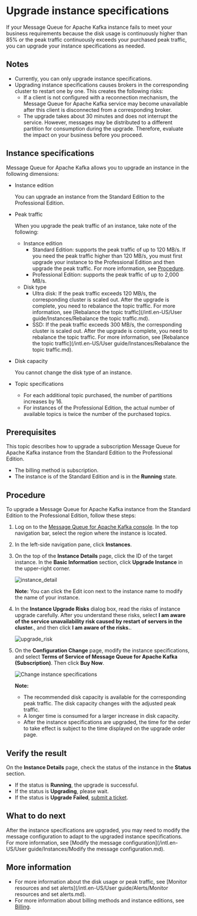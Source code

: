# Upgrade instance specifications

If your Message Queue for Apache Kafka instance fails to meet your business requirements because the disk usage is continuously higher than 85% or the peak traffic continuously exceeds your purchased peak traffic, you can upgrade your instance specifications as needed.

## Notes

-   Currently, you can only upgrade instance specifications.
-   Upgrading instance specifications causes brokers in the corresponding cluster to restart one by one. This creates the following risks:
    -   If a client is not configured with a reconnection mechanism, the Message Queue for Apache Kafka service may become unavailable after this client is disconnected from a corresponding broker.
    -   The upgrade takes about 30 minutes and does not interrupt the service. However, messages may be distributed to a different partition for consumption during the upgrade. Therefore, evaluate the impact on your business before you proceed.

## Instance specifications

Message Queue for Apache Kafka allows you to upgrade an instance in the following dimensions:

-   Instance edition

    You can upgrade an instance from the Standard Edition to the Professional Edition.

-   Peak traffic

    When you upgrade the peak traffic of an instance, take note of the following:

    -   Instance edition
        -   Standard Edition: supports the peak traffic of up to 120 MB/s. If you need the peak traffic higher than 120 MB/s, you must first upgrade your instance to the Professional Edition and then upgrade the peak traffic. For more information, see [Procedure](#section_qxf_mp2_kpn).
        -   Professional Edition: supports the peak traffic of up to 2,000 MB/s.
    -   Disk type
        -   Ultra disk: If the peak traffic exceeds 120 MB/s, the corresponding cluster is scaled out. After the upgrade is complete, you need to rebalance the topic traffic. For more information, see [Rebalance the topic traffic](/intl.en-US/User guide/Instances/Rebalance the topic traffic.md).
        -   SSD: If the peak traffic exceeds 300 MB/s, the corresponding cluster is scaled out. After the upgrade is complete, you need to rebalance the topic traffic. For more information, see [Rebalance the topic traffic](/intl.en-US/User guide/Instances/Rebalance the topic traffic.md).
-   Disk capacity

    You cannot change the disk type of an instance.

-   Topic specifications
    -   For each additional topic purchased, the number of partitions increases by 16.
    -   For instances of the Professional Edition, the actual number of available topics is twice the number of the purchased topics.

## Prerequisites

This topic describes how to upgrade a subscription Message Queue for Apache Kafka instance from the Standard Edition to the Professional Edition.

-   The billing method is subscription.
-   The instance is of the Standard Edition and is in the **Running** state.

## Procedure

To upgrade a Message Queue for Apache Kafka instance from the Standard Edition to the Professional Edition, follow these steps:

1.  Log on to the [Message Queue for Apache Kafka console](http://kafka.console.aliyun.com). In the top navigation bar, select the region where the instance is located.
2.  In the left-side navigation pane, click **Instances**.
3.  On the top of the **Instance Details** page, click the ID of the target instance. In the **Basic Information** section, click **Upgrade Instance** in the upper-right corner.

    ![instance_detail](https://static-aliyun-doc.oss-cn-hangzhou.aliyuncs.com/assets/img/en-US/7840549951/p53350.png)

    **Note:** You can click the Edit icon next to the instance name to modify the name of your instance.

4.  In the **Instance Upgrade Risks** dialog box, read the risks of instance upgrade carefully. After you understand these risks, select **I am aware of the service unavailability risk caused by restart of servers in the cluster.**, and then click **I am aware of the risks.**.

    ![upgrade_risk](https://static-aliyun-doc.oss-cn-hangzhou.aliyuncs.com/assets/img/en-US/7840549951/p53351.png)

5.  On the **Configuration Change** page, modify the instance specifications, and select **Terms of Service of Message Queue for Apache Kafka \(Subscription\)**. Then click **Buy Now**.

    ![Change instance specifications](https://static-aliyun-doc.oss-cn-hangzhou.aliyuncs.com/assets/img/en-US/7840549951/p93965.png)

    **Note:**

    -   The recommended disk capacity is available for the corresponding peak traffic. The disk capacity changes with the adjusted peak traffic.
    -   A longer time is consumed for a larger increase in disk capacity.
    -   After the instance specifications are upgraded, the time for the order to take effect is subject to the time displayed on the upgrade order page.

## Verify the result

On the **Instance Details** page, check the status of the instance in the **Status** section.

-   If the status is **Running**, the upgrade is successful.
-   If the status is **Upgrading**, please wait.
-   If the status is **Upgrade Failed**, [submit a ticket](https://workorder-intl.console.aliyun.com/?spm=5176.2020520001.nav-right.dticket.3a774bd36auiRh#/ticket/createIndex).

## What to do next

After the instance specifications are upgraded, you may need to modify the message configuration to adapt to the upgraded instance specifications. For more information, see [Modify the message configuration](/intl.en-US/User guide/Instances/Modify the message configuration.md).

## More information

-   For more information about the disk usage or peak traffic, see [Monitor resources and set alerts](/intl.en-US/User guide/Alerts/Monitor resources and set alerts.md).
-   For more information about billing methods and instance editions, see [Billing](/intl.en-US/Pricing/Billing.md).


